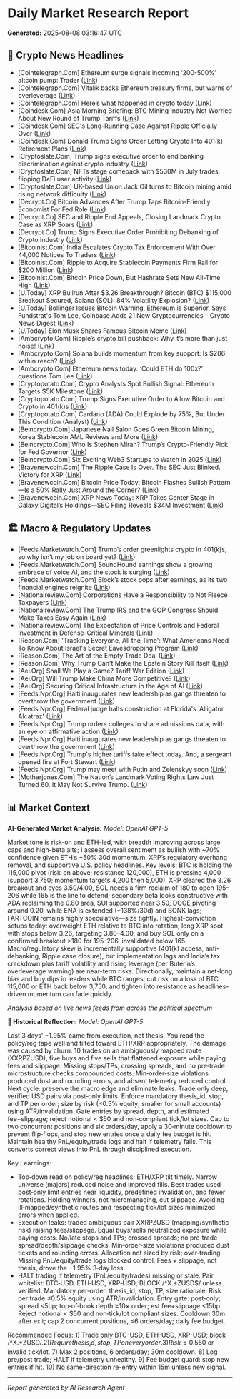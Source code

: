 # Daily Market Research Report
**Generated:** 2025-08-08 03:16:47 UTC

## 📰 Crypto News Headlines
- [Cointelegraph.Com] Ethereum surge signals incoming ‘200-500%’ altcoin pump: Trader ([Link](https://cointelegraph.com/news/ether-price-surge-signals-altcoin-rally-underway-crypto-trader?utm_source=rss_feed&utm_medium=rss&utm_campaign=rss_partner_inbound))
- [Cointelegraph.Com] Vitalik backs Ethereum treasury firms, but warns of overleverage ([Link](https://cointelegraph.com/news/vitalik-buterin-backs-eth-treasury-firms-despite-leverage-concerns?utm_source=rss_feed&utm_medium=rss&utm_campaign=rss_partner_inbound))
- [Cointelegraph.Com] Here’s what happened in crypto today ([Link](https://cointelegraph.com/news/what-happened-in-crypto-today?utm_source=rss_feed&utm_medium=rss&utm_campaign=rss_partner_inbound))
- [Coindesk.Com] Asia Morning Briefing: BTC Mining Industry Not Worried About New Round of Trump Tariffs ([Link](https://www.coindesk.com/markets/2025/08/08/asia-morning-briefing-btc-mining-industry-not-worried-about-new-round-of-trump-tariffs))
- [Coindesk.Com] SEC's Long-Running Case Against Ripple Officially Over ([Link](https://www.coindesk.com/policy/2025/08/07/sec-s-long-running-case-against-ripple-officially-over))
- [Coindesk.Com] Donald Trump Signs Order Letting Crypto Into 401(k) Retirement Plans ([Link](https://www.coindesk.com/policy/2025/08/07/donald-trump-signs-order-letting-crypto-into-401-k-retirement-plans))
- [Cryptoslate.Com] Trump signs executive order to end banking discrimination against crypto industry ([Link](https://cryptoslate.com/trump-signs-executive-order-to-end-banking-discrimination-against-crypto-industry/))
- [Cryptoslate.Com] NFTs stage comeback with $530M in July trades, flipping DeFi user activity ([Link](https://cryptoslate.com/nfts-stage-comeback-with-530m-in-july-trades-flipping-defi-user-activity/))
- [Cryptoslate.Com] UK-based Union Jack Oil turns to Bitcoin mining amid rising network difficulty ([Link](https://cryptoslate.com/uk-based-union-jack-oil-turns-to-bitcoin-mining-amid-rising-network-difficulty/))
- [Decrypt.Co] Bitcoin Advances After Trump Taps Bitcoin-Friendly Economist For Fed Role ([Link](https://decrypt.co/334143/trumps-fed-appointee-bitcoin-fan-market))
- [Decrypt.Co] SEC and Ripple End Appeals, Closing Landmark Crypto Case as XRP Soars ([Link](https://decrypt.co/334144/sec-ripple-end-appeals-closing-landmark-crypto-case))
- [Decrypt.Co] Trump Signs Executive Order Prohibiting Debanking of Crypto Industry ([Link](https://decrypt.co/334124/trump-signs-order-prohibit-debanking-crypto-industry))
- [Bitcoinist.Com] India Escalates Crypto Tax Enforcement With Over 44,000 Notices To Traders ([Link](https://bitcoinist.com/india-crypto-tax-enforcement-44000-notices-traders/))
- [Bitcoinist.Com] Ripple to Acquire Stablecoin Payments Firm Rail for $200 Million ([Link](https://bitcoinist.com/ripple-stablecoin-payments-firm-rail-200-million/))
- [Bitcoinist.Com] Bitcoin Price Down, But Hashrate Sets New All-Time High ([Link](https://bitcoinist.com/bitcoin-price-down-but-hashrate-new-all-time-high/))
- [U.Today] XRP Bullrun After $3.26 Breakthrough? Bitcoin (BTC) $115,000 Breakout Secured, Solana (SOL): 84% Volatility Explosion? ([Link](https://u.today/xrp-bullrun-after-326-breakthrough-bitcoin-btc-115000-breakout-secured-solana-sol-84-volatility))
- [U.Today] Bollinger Issues Bitcoin Warning, Ethereum is Superior, Says Fundstrat's Tom Lee, Coinbase Adds 21 New Cryptocurrencies – Crypto News Digest ([Link](https://u.today/bollinger-issues-bitcoin-warning-ethereum-is-superior-says-fundstrats-tom-lee-coinbase-adds-21-new))
- [U.Today] Elon Musk Shares Famous Bitcoin Meme ([Link](https://u.today/elon-musk-shares-famous-bitcoin-meme))
- [Ambcrypto.Com] Ripple’s crypto bill pushback: Why it’s more than just noise! ([Link](https://ambcrypto.com/ripples-crypto-bill-pushback-why-its-more-than-just-noise/))
- [Ambcrypto.Com] Solana builds momentum from key support: Is $206 within reach? ([Link](https://ambcrypto.com/solana-builds-momentum-from-key-support-is-206-within-reach/))
- [Ambcrypto.Com] Ethereum news today: ‘Could ETH do 100x?’ questions Tom Lee ([Link](https://ambcrypto.com/ethereum-news-today-could-eth-do-100x-questions-tom-lee/))
- [Cryptopotato.Com] Crypto Analysts Spot Bullish Signal: Ethereum Targets $5K Milestone ([Link](https://cryptopotato.com/crypto-analysts-spot-bullish-signal-ethereum-targets-5k-milestone/))
- [Cryptopotato.Com] Trump Signs Executive Order to Allow Bitcoin and Crypto in 401(k)s ([Link](https://cryptopotato.com/trump-signs-executive-order-to-allow-bitcoin-and-crypto-in-401ks/))
- [Cryptopotato.Com] Cardano (ADA) Could Explode by 75%, But Under This Condition (Analyst) ([Link](https://cryptopotato.com/cardano-ada-could-explode-by-75-but-under-this-condition-analyst/))
- [Beincrypto.Com] Japanese Nail Salon Goes Green Bitcoin Mining, Korea Stablecoin AML Reviews and More ([Link](https://beincrypto.com/japan-green-bitcoin-mining-korea-stablecoin-aml-reviews-and-more/))
- [Beincrypto.Com] Who Is Stephen Miran? Trump’s Crypto-Friendly Pick for Fed Governor ([Link](https://beincrypto.com/who-is-stephen-miran-trumps-crypto-friendly-pick-for-fed-governor/))
- [Beincrypto.Com] Six Exciting Web3 Startups to Watch in 2025 ([Link](https://beincrypto.com/web3-crypto-startup-to-watch-2025/))
- [Bravenewcoin.Com] The Ripple Case Is Over. The SEC Just Blinked. Victory for XRP ([Link](https://bravenewcoin.com/insights/the-ripple-case-is-over-the-sec-just-blinked-victory-for-xrp))
- [Bravenewcoin.Com] Bitcoin Price Today: Bitcoin Flashes Bullish Pattern—Is a 50% Rally Just Around the Corner? ([Link](https://bravenewcoin.com/insights/bitcoin-price-today-bitcoin-flashes-bullish-pattern-is-a-50-rally-just-around-the-corner))
- [Bravenewcoin.Com] XRP News Today: XRP Takes Center Stage in Galaxy Digital’s Holdings—SEC Filing Reveals $34M Investment ([Link](https://bravenewcoin.com/insights/xrp-news-today-xrp-takes-center-stage-in-galaxy-digitals-holdings-sec-filing-reveals-34m-investment))

## 🏛️ Macro & Regulatory Updates
- [Feeds.Marketwatch.Com] Trump’s order greenlights crypto in 401(k)s, so why isn’t my job on board yet? ([Link](https://www.marketwatch.com/story/im-ready-to-invest-in-crypto-with-my-401-k-so-why-cant-i-do-it-yet-ad248ee9?mod=mw_rss_topstories))
- [Feeds.Marketwatch.Com] SoundHound earnings show a growing embrace of voice AI, and the stock is surging ([Link](https://www.marketwatch.com/story/soundhound-earnings-show-a-growing-embrace-of-voice-ai-and-the-stock-is-surging-6fe6b515?mod=mw_rss_topstories))
- [Feeds.Marketwatch.Com] Block’s stock pops after earnings, as its two financial engines reignite ([Link](https://www.marketwatch.com/story/blocks-stock-pops-after-earnings-as-its-two-financial-engines-reignite-2b71e1f3?mod=mw_rss_topstories))
- [Nationalreview.Com] Corporations Have a Responsibility to Not Fleece Taxpayers ([Link](https://www.nationalreview.com/2025/08/corporations-have-a-responsibility-to-not-fleece-taxpayers/))
- [Nationalreview.Com] The Trump IRS and the GOP Congress Should Make Taxes Easy Again ([Link](https://www.nationalreview.com/2025/08/the-trump-irs-and-the-gop-congress-should-make-taxes-easy-again/))
- [Nationalreview.Com] The Expectation of Price Controls and Federal Investment in Defense-Critical Minerals ([Link](https://www.nationalreview.com/2025/08/the-expectation-of-price-controls-and-federal-investment-in-defense-critical-minerals/))
- [Reason.Com] 'Tracking Everyone, All the Time': What Americans Need To Know About Israel's Secret Eavesdropping Program ([Link](https://reason.com/2025/08/07/israel-used-microsoft-to-build-a-massive-domestic-eavesdropping-system-where-will-it-deploy-next/))
- [Reason.Com] The Art of the Empty Trade Deal ([Link](https://reason.com/2025/08/07/the-art-of-the-empty-trade-deal/))
- [Reason.Com] Why Trump Can't Make the Epstein Story Kill Itself ([Link](https://reason.com/2025/08/07/why-trump-cant-make-the-epstein-story-kill-itself/))
- [Aei.Org] Shall We Play a Game? Tariff War Edition ([Link](https://www.aei.org/economics/shall-we-play-a-game-tariff-war-edition/))
- [Aei.Org] Will Trump Make China More Competitive? ([Link](https://www.aei.org/foreign-and-defense-policy/will-trump-make-china-more-competitive/))
- [Aei.Org] Securing Critical Infrastructure in the Age of AI ([Link](https://www.aei.org/technology-and-innovation/ai-in-the-cyber-trenches-the-next-frontier-for-critical-infrastructure-security/))
- [Feeds.Npr.Org] Haiti inaugurates new leadership as gangs threaten to overthrow the government ([Link](https://www.npr.org/2025/08/07/nx-s1-5495653/haiti-government-gangs))
- [Feeds.Npr.Org] Federal judge halts construction at Florida's 'Alligator Alcatraz' ([Link](https://www.npr.org/2025/08/07/nx-s1-5495636/judge-halts-construction-alligator-alcatraz-florida))
- [Feeds.Npr.Org] Trump orders colleges to share admissions data, with an eye on affirmative action ([Link](https://www.npr.org/2025/08/07/nx-s1-5495451/trump-college-admissions-affirmative-action))
- [Feeds.Npr.Org] Haiti inaugurates new leadership as gangs threaten to overthrow the government ([Link](https://www.npr.org/2025/08/07/nx-s1-5495653/haiti-government-gangs))
- [Feeds.Npr.Org] Trump's higher tariffs take effect today. And, a sergeant opened fire at Fort Stewart ([Link](https://www.npr.org/2025/08/07/g-s1-81416/up-first-newsletter-trump-tariffs-fort-stewart-ukraine-russia))
- [Feeds.Npr.Org] Trump may meet with Putin and Zelenskyy soon ([Link](https://www.npr.org/2025/08/07/nx-s1-5494741/trump-may-meet-with-putin-and-zelenskyy-soon))
- [Motherjones.Com] The Nation’s Landmark Voting Rights Law Just Turned 60. It May Not Survive Trump. ([Link](https://www.motherjones.com/politics/2025/08/voting-rights-act-supreme-court-texas-gerrymandering/))

## 📊 Market Context
**AI-Generated Market Analysis:**
_Model: OpenAI GPT-5_

Market tone is risk-on and ETH-led, with breadth improving across large caps and high-beta alts; I assess overall sentiment as bullish with ~70% confidence given ETH’s +50% 30d momentum, XRP’s regulatory overhang removal, and supportive U.S. policy headlines. Key levels: BTC is holding the 115,000 pivot (risk-on above; resistance 120,000), ETH is pressing 4,000 (support 3,750; momentum targets 4,200 then 5,000), XRP cleared the 3.26 breakout and eyes 3.50/4.00, SOL needs a firm reclaim of 180 to open 195–206 while 165 is the line to defend; secondary beta looks constructive with ADA reclaiming the 0.80 area, SUI supported near 3.50, DOGE pivoting around 0.20, while ENA is extended (+138%/30d) and BONK lags; FARTCOIN remains highly speculative—size tightly. Highest-conviction setups today: overweight ETH relative to BTC into rotation; long XRP spot with stops below 3.26, targeting 3.80–4.00; and buy SOL only on a confirmed breakout >180 for 195–206, invalidated below 165. Macro/regulatory skew is incrementally supportive (401(k) access, anti-debanking, Ripple case closure), but implementation lags and India’s tax crackdown plus tariff volatility and rising leverage (per Buterin’s overleverage warning) are near-term risks. Directionally, maintain a net-long bias and buy dips in leaders while BTC ranges; cut risk on a loss of BTC 115,000 or ETH back below 3,750, and tighten into resistance as headlines-driven momentum can fade quickly.

*Analysis based on live news feeds from across the political spectrum*

**🧠 Historical Reflection:**
_Model: OpenAI GPT-5_

Last 3 days’ −1.95% came from execution, not thesis. You read the policy/reg tape well and tilted toward ETH/XRP appropriately. The damage was caused by churn: 10 trades on an ambiguously mapped route (XXRPZUSD), five buys and five sells that flattened exposure while paying fees and slippage. Missing stops/TPs, crossing spreads, and no pre‑trade microstructure checks compounded costs. Min‑order‑size violations produced dust and rounding errors, and absent telemetry reduced control.
Next cycle: preserve the macro edge and eliminate leaks. Trade only deep, verified USD pairs via post‑only limits. Enforce mandatory thesis_id, stop, and TP per order; size by risk (≤0.5% equity; smaller for small accounts) using ATR/invalidation. Gate entries by spread, depth, and estimated fee+slippage; reject notional < $50 and non‑compliant tick/lot sizes. Cap to two concurrent positions and six orders/day, apply a 30‑minute cooldown to prevent flip‑flops, and stop new entries once a daily fee budget is hit. Maintain healthy PnL/equity/trade logs and halt if telemetry fails. This converts correct views into PnL through disciplined execution.

Key Learnings:
- Top‑down read on policy/reg headlines; ETH/XRP tilt timely. Narrow universe (majors) reduced noise and improved fills. Best trades used post‑only limit entries near liquidity, predefined invalidation, and fewer rotations. Holding winners, not micromanaging, cut slippage. Avoiding ill‑mapped/synthetic routes and respecting tick/lot sizes minimized errors when applied.
- Execution leaks: traded ambiguous pair XXRPZUSD (mapping/synthetic risk) raising fees/slippage. Equal buys/sells neutralized exposure while paying costs. No/late stops and TPs; crossed spreads; no pre‑trade spread/depth/slippage checks. Min‑order‑size violations produced dust tickets and rounding errors. Allocation not sized by risk; over‑trading. Missing PnL/equity/trade logs blocked control. Fees + slippage, not thesis, drove the −1.95% 3‑day loss.
- HALT trading if telemetry (PnL/equity/trades) missing or stale. Pair whitelist: BTC‑USD, ETH‑USD, XRP‑USD; BLOCK /^X.*ZUSD$/ unless verified. Mandatory per‑order: thesis_id, stop, TP, size rationale. Risk per trade ≤0.5% equity using ATR/invalidation. Entry gate: post‑only; spread <5bp; top‑of‑book depth ≥10× order; est fee+slippage <15bp. Reject notional < $50 and non‑tick/lot compliant sizes. Cooldown 30m after exit; cap 2 concurrent positions, ≤6 orders/day; daily fee budget.

Recommended Focus: 1) Trade only BTC-USD, ETH-USD, XRP-USD; block /^X.*ZUSD$/. 2) Require thesis_id, stop, TP on every order. 3) Risk ≤0.5% (≤0.25% small) using stop distance; size = Risk/StopDist. 4) Post-only limits; no market orders except risk-off. 5) Gate: spread<5bp, depth≥10×order, est costs<15bp. 6) Reject notional<$50 or invalid tick/lot. 7) Max 2 positions, 6 orders/day; 30m cooldown. 8) Log pre/post trade; HALT if telemetry unhealthy. 9) Fee budget guard: stop new entries if hit. 10) No same-direction re-entry within 15m unless new signal.

---
*Report generated by AI Research Agent*